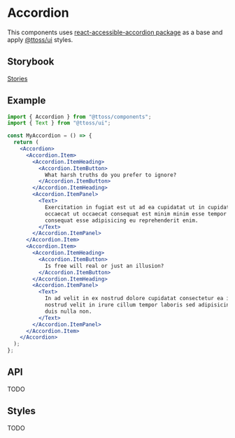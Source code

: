 # Accordion

This components uses [react-accessible-accordion package](https://react-accessible-accordion.springload.co.nz/) as a base and apply [@ttoss/ui](/docs/modules/packages/ui/) styles.

## Storybook

[Stories](https://storybook.ttoss.dev/?path=/story/components-accordion)

## Example

```jsx
import { Accordion } from "@ttoss/components";
import { Text } from "@ttoss/ui";

const MyAccordion = () => {
  return (
    <Accordion>
      <Accordion.Item>
        <Accordion.ItemHeading>
          <Accordion.ItemButton>
            What harsh truths do you prefer to ignore?
          </Accordion.ItemButton>
        </Accordion.ItemHeading>
        <Accordion.ItemPanel>
          <Text>
            Exercitation in fugiat est ut ad ea cupidatat ut in cupidatat
            occaecat ut occaecat consequat est minim minim esse tempor laborum
            consequat esse adipisicing eu reprehenderit enim.
          </Text>
        </Accordion.ItemPanel>
      </Accordion.Item>
      <Accordion.Item>
        <Accordion.ItemHeading>
          <Accordion.ItemButton>
            Is free will real or just an illusion?
          </Accordion.ItemButton>
        </Accordion.ItemHeading>
        <Accordion.ItemPanel>
          <Text>
            In ad velit in ex nostrud dolore cupidatat consectetur ea in ut
            nostrud velit in irure cillum tempor laboris sed adipisicing eu esse
            duis nulla non.
          </Text>
        </Accordion.ItemPanel>
      </Accordion.Item>
    </Accordion>
  );
};
```

## API

TODO

## Styles

TODO
